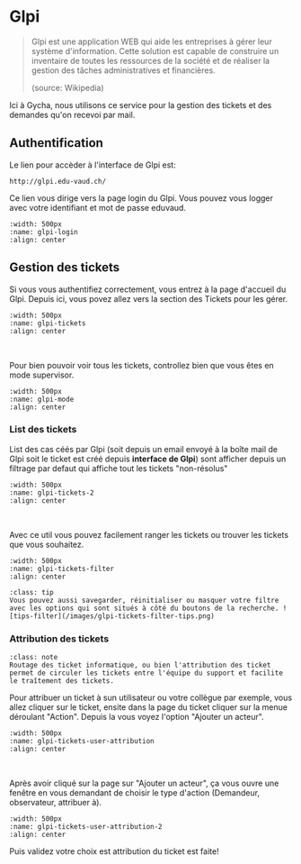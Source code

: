 <!--
Author:		    NoorMohammad Alizadeh
Date:		    November 2021
Description:	Start using Glpi IT management
-->

# Glpi

> Glpi est une application WEB qui aide les entreprises à gérer leur système d'information.
> Cette solution est capable de construire un inventaire de toutes les ressources de la société 
> et de réaliser la gestion des tâches administratives et financières.
> 
> (source: Wikipedia)

Ici à Gycha, nous utilisons ce service pour la gestion des tickets et des demandes qu'on recevoi par mail.

## Authentification

Le lien pour accèder à l'interface de Glpi est: 
```
http://glpi.edu-vaud.ch/
```
Ce lien vous dirige vers la page login du Glpi. 
Vous pouvez vous logger avec votre identifiant et mot de passe eduvaud. 

```{image} images/glpi-login.png
:width: 500px
:name: glpi-login
:align: center
```

## Gestion des tickets

Si vous vous authentifiez correctement, vous entrez à la page d'accueil du Glpi. 
Depuis ici, vous povez allez vers la section des Tickets pour les gérer.

```{image} images/glpi-tickets.png
:width: 500px
:name: glpi-tickets
:align: center
```
</br>

Pour bien pouvoir voir tous les tickets, 
controllez bien que vous êtes en mode supervisor.

```{image} images/glpi-mode.png
:width: 500px
:name: glpi-mode
:align: center
```

### List des tickets

List des cas céés par Glpi (soit depuis un email envoyé à la boîte mail de Glpi soit le ticket est 
créé depuis **interface de Glpi**) sont afficher depuis un filtrage par defaut 
qui affiche tout les tickets "non-résolus"

```{image} images/glpi-tickets-2.png
:width: 500px
:name: glpi-tickets-2
:align: center
```

</br>

Avec ce util vous pouvez facilement ranger les tickets ou trouver les tickets que vous souhaitez. 

```{image} images/glpi-tickets-filter.png
:width: 500px
:name: glpi-tickets-filter
:align: center
```

````{admonition} Tips!
:class: tip
Vous pouvez aussi savegarder, réinitialiser ou masquer votre filtre avec les options qui sont situés à côté du boutons de la recherche. ![tips-filter](/images/glpi-tickets-filter-tips.png)
````

### Attribution des tickets

```{admonition} Note!
:class: note
Routage des ticket informatique, ou bien l'attribution des ticket permet de circuler les tickets entre l'équipe du support et facilite le traîtement des tickets.
```

Pour attribuer un ticket à sun utilisateur ou votre collègue par exemple, vous allez cliquer sur le ticket, 
ensite dans la page du ticket cliquer sur la menue déroulant "Action".
Depuis la vous voyez l'option "Ajouter un acteur".

```{image} images/glpi-tickets-user-attribution.png
:width: 500px
:name: glpi-tickets-user-attribution
:align: center
```

</br>

Après avoir cliqué sur la page sur "Ajouter un acteur", ça vous ouvre une fenêtre 
en vous demandant de choisir le type d'action (Demandeur, observateur, attribuer à). 

```{image} images/glpi-tickets-user-attribution-2.png
:width: 500px
:name: glpi-tickets-user-attribution-2
:align: center
```

Puis validez votre choix est attribution du ticket est faite!

### 
